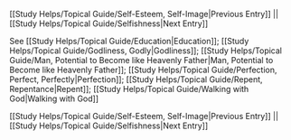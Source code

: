 [[Study Helps/Topical Guide/Self-Esteem, Self-Image|Previous Entry]]  ||  [[Study Helps/Topical Guide/Selfishness|Next Entry]]

 See [[Study Helps/Topical Guide/Education|Education]]; [[Study Helps/Topical Guide/Godliness, Godly|Godliness]]; [[Study Helps/Topical Guide/Man, Potential to Become like Heavenly Father|Man, Potential to Become like Heavenly Father]]; [[Study Helps/Topical Guide/Perfection, Perfect, Perfectly|Perfection]]; [[Study Helps/Topical Guide/Repent, Repentance|Repent]]; [[Study Helps/Topical Guide/Walking with God|Walking with God]]

[[Study Helps/Topical Guide/Self-Esteem, Self-Image|Previous Entry]]  ||  [[Study Helps/Topical Guide/Selfishness|Next Entry]]